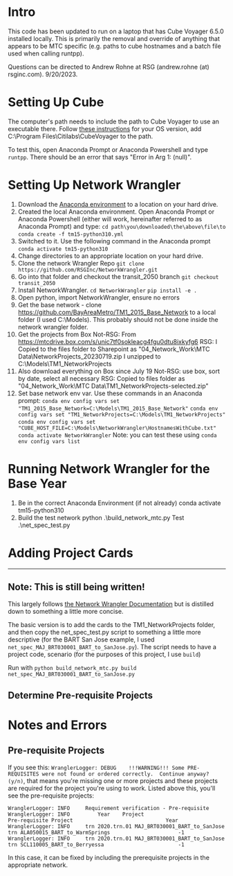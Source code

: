 # Intro

This code has been updated to run on a laptop that has Cube Voyager 6.5.0 installed locally. This is primarily the removal and override of anything that appears to be MTC specific (e.g. paths to cube hostnames and a batch file used when calling runtpp).

Questions can be directed to Andrew Rohne at RSG (andrew.rohne (at) rsginc.com). 9/20/2023.

# Setting Up Cube

The computer's path needs to include the path to Cube Voyager to use an executable there. Follow [these instructions](https://www.computerhope.com/issues/ch000549.htm) for your OS version, add C:\Program Files\Citilabs\CubeVoyager to the path.

To test this, open Anaconda Prompt or Anaconda Powershell and type `runtpp`. There should be an error that says "Error in Arg 1: (null)".

# Setting Up Network Wrangler
1. Download the [Anaconda environment](https://github.com/RSGInc/travel-model-one/blob/transit_2050/tm15-python310.yml) to a location on your hard drive.
1. Created the local Anaconda environment. Open Anaconda Prompt or Anaconda Powershell (either will work, hereinafter referred to as Anaconda Prompt) and type:
    `cd path\you\downloaded\the\above\file\to`
    `conda create -f tm15-python310.yml`
2. Switched to it. Use the following command in the Anaconda prompt
    `conda activate tm15-python310`
3. Change directories to an appropriate location on your hard drive.
4. Clone the network Wrangler Repo
    `git clone https://github.com/RSGInc/NetworkWrangler.git`
5. Go into that folder and checkout the transit_2050 branch
    `git checkout transit_2050`
6. Install NetworkWrangler. 
    `cd NetworkWrangler`
    `pip install -e .`
7. Open python, import NetworkWrangler, ensure no errors
8. Get the base network - clone https://github.com/BayAreaMetro/TM1_2015_Base_Network to a local folder (I used C:\Models). This probably should not be done inside the network wrangler folder.
9. Get the projects from Box
    Not-RSG: From https://mtcdrive.box.com/s/unic7tf0sokleacg4fgu0dtu8ixkyfg6
    RSG: I Copied to the files folder to Sharepoint as "04_Network_Work\MTC Data\NetworkProjects_20230719.zip
    I unzipped to C:\Models\TM1_NetworkProjects
10. Also download everything on Box since July 19
    Not-RSG: use box, sort by date, select all necessary
    RSG: Copied to files folder as "04_Network_Work\MTC Data\TM1_NetworkProjects-selected.zip"
11. Set base network env var. Use these commands in an Anaconda prompt:
    `conda env config vars set "TM1_2015_Base_Network=C:\Models\TM1_2015_Base_Network"`
    `conda env config vars set "TM1_NetworkProjects=C:\Models\TM1_NetworkProjects"`
    `conda env config vars set "CUBE_HOST_FILE=C:\Models\NetworkWrangler\HostnamesWithCube.txt"`
    `conda activate NetworkWrangler`
    Note: you can test these using `conda env config vars list`

# Running Network Wrangler for the Base Year
1. Be in the correct Anaconda Environment (if not already)
    conda activate tm15-python310
2. Build the test network
    python .\build_network_mtc.py Test .\net_spec_test.py
    
# Adding Project Cards

---
Note: This is still being written! 
---

This largely follows [the Network Wrangler Documentation](https://github.com/BayAreaMetro/modeling-website/wiki/Network-Building-with-NetworkWrangler#step-4-build-a-network-with-your-project) but is distilled down to something a little more concise.

The basic version is to add the cards to the TM1_NetworkProjects folder, and then copy the net_spec_test.py script to something a little more descriptive (for the BART San Jose example, I used `net_spec_MAJ_BRT030001_BART_to_SanJose.py`). The script needs to have a project code, scenario (for the purposes of this project, I use `build`)

Run with `python build_network_mtc.py build net_spec_MAJ_BRT030001_BART_to_SanJose.py`

## Determine Pre-requisite Projects



# Notes and Errors

## Pre-requisite Projects

If you see this: `WranglerLogger: DEBUG    !!!WARNING!!! Some PRE-REQUISITES were not found or ordered correctly.  Continue anyway? (y/n)`, that means you're missing one or more projects and these projects are required for the project you're using to work. Listed above this, you'll see the pre-requisite projects:

```
WranglerLogger: INFO     Requirement verification - Pre-requisite
WranglerLogger: INFO         Year    Project                                                Pre-requisite Project                              Year
WranglerLogger: INFO     trn 2020.trn.01 MAJ_BRT030001_BART_to_SanJose                      trn ALA050015_BART_to_WarmSprings                      -1
WranglerLogger: INFO     trn 2020.trn.01 MAJ_BRT030001_BART_to_SanJose                      trn SCL110005_BART_to_Berryessa                        -1
```

In this case, it can be fixed by including the prerequisite projects in the appropriate network.